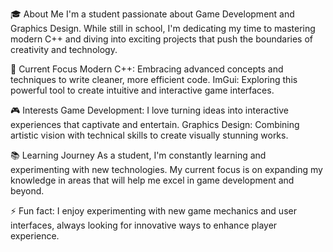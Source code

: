 🎓 About Me
I'm a student passionate about Game Development and Graphics Design. While still in school, I'm dedicating my time to mastering modern C++ and diving into exciting projects that push the boundaries of creativity and technology.

🚀 Current Focus
Modern C++: Embracing advanced concepts and techniques to write cleaner, more efficient code.
ImGui: Exploring this powerful tool to create intuitive and interactive game interfaces.

🎮 Interests
Game Development: I love turning ideas into interactive experiences that captivate and entertain.
Graphics Design: Combining artistic vision with technical skills to create visually stunning works.

📚 Learning Journey
As a student, I'm constantly learning and experimenting with new technologies. My current focus is on expanding my knowledge in areas that will help me excel in game development and beyond.

⚡ Fun fact:
I enjoy experimenting with new game mechanics and user interfaces, always looking for innovative ways to enhance player experience.
